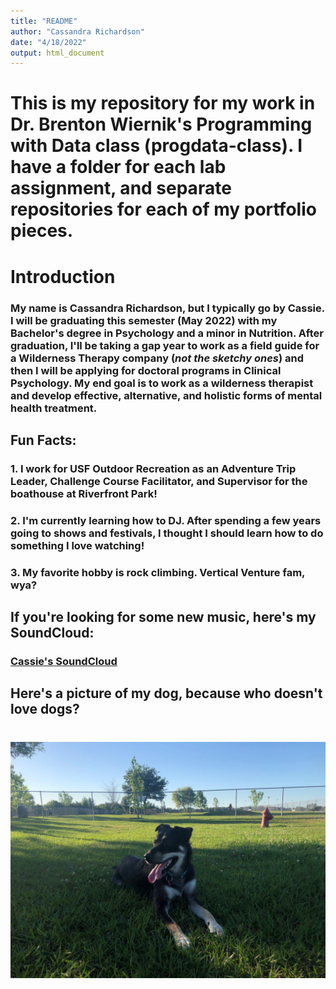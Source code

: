 ```yaml
---
title: "README"
author: "Cassandra Richardson"
date: "4/18/2022"
output: html_document
---
```

# This is my repository for my work in Dr. Brenton Wiernik's Programming with Data class (progdata-class). I have a folder for each lab assignment, and separate repositories for each of my portfolio pieces. 

# Introduction 
### My name is Cassandra Richardson, but I typically go by Cassie. I will be graduating this semester (May 2022) with my Bachelor's degree in Psychology and a minor in Nutrition. After graduation, I'll be taking a gap year to work as a field guide for a Wilderness Therapy company (*not the sketchy ones*) and then I will be applying for doctoral programs in Clinical Psychology. My end goal is to work as a wilderness therapist and develop effective, alternative, and holistic forms of mental health treatment.  

## Fun Facts:
### 1. I work for USF Outdoor Recreation as an Adventure Trip Leader, Challenge Course Facilitator, and Supervisor for the boathouse at Riverfront Park!
### 2. I'm currently learning how to DJ. After spending a few years going to shows and festivals, I thought I should learn how to do something I love watching!
### 3. My favorite hobby is rock climbing. Vertical Venture fam, wya? 

## If you're looking for some new music, here's my SoundCloud: 
### [Cassie's SoundCloud](https://soundcloud.com/ayeeitscass)

## Here's a picture of my dog, because **who doesn't love dogs**? 
# ![This is a photo of my dog, Luna. She is a Shepherd mix, and she's super cute](Luna.jpg)
